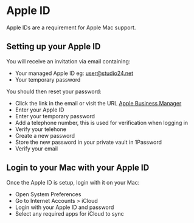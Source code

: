 # Apple ID

Apple IDs are a requirement for Apple Mac support. 

## Setting up your Apple ID

You will receive an invitation via email containing: 

* Your managed Apple ID eg: user@studio24.net
* Your temporary password

You should then reset your password:

* Click the link in the email or visit the URL [Apple Business Manager](https://business.apple.com)
* Enter your Apple ID
* Enter your temporary password
* Add a telephone number, this is used for verification when logging in
* Verify your telehone
* Create a new password
* Store the new password in your private vault in 1Password
* Verify your email

## Login to your Mac with your Apple ID

Once the Apple ID is setup, login with it on your Mac:

* Open System Preferences
* Go to Internet Accounts > iCloud
* Login with your Apple ID and password
* Select any required apps for iCloud to sync
